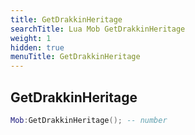 ```yaml
---
title: GetDrakkinHeritage
searchTitle: Lua Mob GetDrakkinHeritage
weight: 1
hidden: true
menuTitle: GetDrakkinHeritage
---
```

## GetDrakkinHeritage
```lua
Mob:GetDrakkinHeritage(); -- number
```